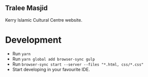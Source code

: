 Tralee Masjid
--------------
Kerry Islamic Cultural Centre website.

# Development
- Run `yarn`
- Run `yarn global add browser-sync gulp`
- Run `browser-sync start --server --files "*.html, css/*.css"`
- Start developing in your favourite IDE.